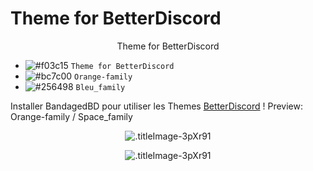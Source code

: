 # Theme for BetterDiscord
<p style="text-align: center;"> Theme for BetterDiscord </p>

- ![#f03c15](https://placehold.it/15/f03c15/000000?text=+) `Theme for BetterDiscord`
- ![#bc7c00](https://placehold.it/15/bc7c00/000000?text=+) `Orange-family`
- ![#256498](https://placehold.it/15/256498/000000?text=+) `Bleu_family`

Installer BandagedBD pour utiliser les Themes  [BetterDiscord](https://betterdiscord.net/home/) !
Preview: Orange-family / Space_family
<p align="center">
  <img alt=".titleImage-3pXr91" src="https://i.imgur.com/OxNaNFO.png">
</p>
<p align="center">
  <img alt=".titleImage-3pXr91" src="https://i.imgur.com/budElif.png">
</p>
